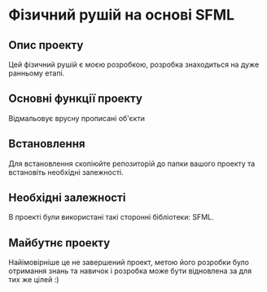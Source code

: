 # Фізичний рушій на основі SFML
## Опис проекту
Цей фізичний рушій є моєю розробкою, розробка знаходиться на дуже ранньому етапі. 
## Основні функції проекту
Відмальовує врусну прописані об'єкти
## Встановлення
Для встановлення скопіюйте репозиторій до папки вашого проекту та встановіть необхідні залежності.
## Необхідні залежності
В проекті були використані такі сторонні бібліотеки:
SFML.
## Майбутнє проекту
Найімовірніше це не завершений проект, метою його розробки було отримання знань та навичок і розробка може бути відновлена за для тих же цілей :)
